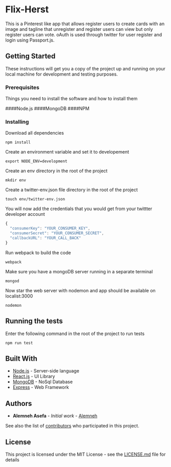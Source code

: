# Flix-Herst

This is a Pinterest like app that allows register users to create cards with an image and tagline that unregister and register users can view but only register users can vote. oAuth is used through twitter for user register and login using Passport.js.

## Getting Started

These instructions will get you a copy of the project up and running on your local machine for development and testing purposes. 

### Prerequisites

Things you need to install the software and how to install them

####Node.js
####MongoDB
####NPM

### Installing


Download all dependencies

```
npm install
```

Create an environment variable and set it to developement

```
export NODE_ENV=development
```

Create an env directory in the root of the project

```
mkdir env
```

Create a twitter-env.json file directory in the root of the project

```
touch env/twitter-env.json
```

You will now add the credentials that you would get from your twittter developer account 

```javascript
{
  "consumerKey": "YOUR_CONSUMER_KEY",
  "consumerSecret": "YOUR_CONSUMER_SECRET",
  "callbackURL": "YOUR_CALL_BACK"
}
```

Run webpack to build the code

```
webpack
```

Make sure you have a mongoDB server running in a separate terminal

```
mongod
```

Now star the web server with nodemon and app should be available on localist:3000

```
nodemon
```


## Running the tests

Enter the following command in the root of the project to run tests

```
npm run test
```

## Built With

* [Node.js](https://nodejs.org/en/) - Server-side language
* [React.js](https://facebook.github.io/react/) - UI Library
* [MongoDB](https://www.mongodb.com/) - NoSql Database
* [Express](https://expressjs.com/) - Web Framework





## Authors

* **Alemneh Asefa** - *Initial work* - [Alemneh](https://github.com/alemneh)

See also the list of [contributors](https://github.com/alemneh/book-swap/contributors) who participated in this project.

## License

This project is licensed under the MIT License - see the [LICENSE.md](LICENSE.md) file for details
